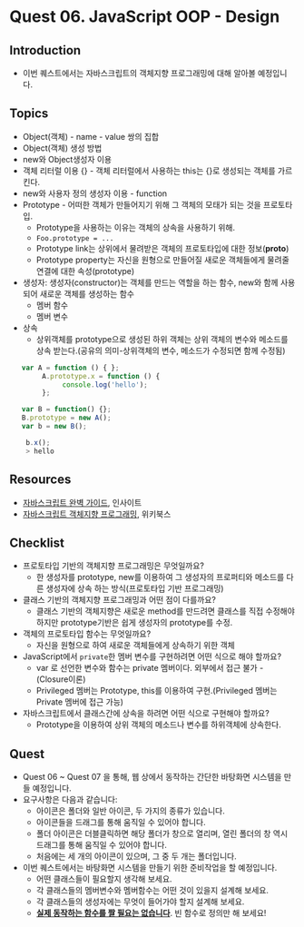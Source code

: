 # Quest 06. JavaScript OOP - Design


## Introduction
* 이번 퀘스트에서는 자바스크립트의 객체지향 프로그래밍에 대해 알아볼 예정입니다.

## Topics
* Object(객체) - name - value 쌍의 집합
* Object(객체) 생성 방법
 * new와 Object생성자 이용
 * 객체 리터럴 이용 {} - 객체 리터럴에서 사용하는 this는 {}로 생성되는 객체를 가르킨다.
 * new와 사용자 정의 생성자 이용 - function
* Prototype - 어떠한 객체가 만들어지기 위해 그 객체의 모태가 되는 것을 프로토타입.
  * Prototype을 사용하는 이유는 객체의 상속을 사용하기 위해.
  * `Foo.prototype = ...`
  * Prototype link는 상위에서 물려받은 객체의 프로토타입에 대한 정보(__proto__)
  * Prototype property는 자신을 원형으로 만들어질 새로운 객체들에게 물려줄 연결에 대한 속성(prototype)
* 생성자: 생성자(constructor)는 객체를 만드는 역할을 하는 함수, new와 함께 사용되어 새로운 객체를 생성하는 함수
  * 멤버 함수
  * 멤버 변수
* 상속
  * 상위객체를 prototype으로 생성된 하위 객체는 상위 객체의 변수와 메소드를 상속 받는다.(공유의 의미-상위객체의 변수, 메소드가 수정되면 함께 수정됨)
 ```JavaScript
    var A = function () { };
         A.prototype.x = function () {
              console.log('hello');
         };

    var B = function() {};
    B.prototype = new A();
    var b = new B();

     b.x();
     > hello
 ```

## Resources
* [자바스크립트 완벽 가이드](http://www.yes24.com/24/Goods/8275120?Acode=101), 인사이트
* [자바스크립트 객체지향 프로그래밍](http://www.yes24.com/24/Goods/7276246?Acode=101), 위키북스

## Checklist
* 프로토타입 기반의 객체지향 프로그래밍은 무엇일까요?
  * 한 생성자를 prototype, new를 이용하여 그 생성자의 프로퍼티와 메소드를 다른 생성자에 상속 하는 방식(프로토타입 기반 프로그래밍)
* 클래스 기반의 객체지향 프로그래밍과 어떤 점이 다를까요?
  * 클래스 기반의 객체지향은 새로운 method를 만드려면 클래스를 직접 수정해야하지만 prototype기반은 쉽게 생성자의 prototype를 수정.
* 객체의 프로토타입 함수는 무엇일까요?
  * 자신을 원형으로 하여 새로운 객체들에게 상속하기 위한 객체
* JavaScript에서 `private`한 멤버 변수를 구현하려면 어떤 식으로 해야 할까요?
  * var 로 선언한 변수와 함수는 private 멤버이다. 외부에서 접근 불가 - (Closure이론)
  * Privileged 멤버는 Prototype, this를 이용하여 구현.(Privileged 멤버는 Private 멤버에 접근 가능)
* 자바스크립트에서 클래스간에 상속을 하려면 어떤 식으로 구현해야 할까요?
  * Prototype을 이용하여 상위 객체의 메소드나 변수를 하위객체에 상속한다.

## Quest
* Quest 06 ~ Quest 07 을 통해, 웹 상에서 동작하는 간단한 바탕화면 시스템을 만들 예정입니다.
* 요구사항은 다음과 같습니다:
  * 아이콘은 폴더와 일반 아이콘, 두 가지의 종류가 있습니다.
  * 아이콘들을 드래그를 통해 움직일 수 있어야 합니다.
  * 폴더 아이콘은 더블클릭하면 해당 폴더가 창으로 열리며, 열린 폴더의 창 역시 드래그를 통해 움직일 수 있어야 합니다.
  * 처음에는 세 개의 아이콘이 있으며, 그 중 두 개는 폴더입니다.
* 이번 퀘스트에서는 바탕화면 시스템을 만들기 위한 준비작업을 할 예정입니다.
  * 어떤 클래스들이 필요할지 생각해 보세요.
  * 각 클래스들의 멤버변수와 멤버함수는 어떤 것이 있을지 설계해 보세요.
  * 각 클래스들의 생성자에는 무엇이 들어가야 할지 설계해 보세요.
  * <u>**실제 동작하는 함수를 짤 필요는 없습니다**</u>. 빈 함수로 정의만 해 보세요!

